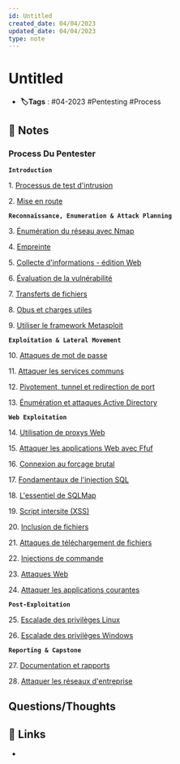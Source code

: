 ```yaml
---
id: Untitled
created_date: 04/04/2023
updated_date: 04/04/2023
type: note
---
```


# Untitled
- **🏷️Tags** :  #04-2023 #Pentesting  #Process 

## 📝 Notes

### Process Du Pentester

**`Introduction`**

1. [Processus de test d'intrusion](https://academy.hackthebox.com/module/details/90)

2. [Mise en route](https://academy.hackthebox.com/module/details/77)

**`Reconnaissance, Enumeration & Attack Planning`**

3. [Énumération du réseau avec Nmap](https://academy.hackthebox.com/module/details/19)

4. [Empreinte](https://academy.hackthebox.com/module/details/112)

5. [Collecte d'informations - édition Web](https://academy.hackthebox.com/module/details/144)

6. [Évaluation de la vulnérabilité](https://academy.hackthebox.com/module/details/108)

7. [Transferts de fichiers](https://academy.hackthebox.com/module/details/24)

8. [Obus et charges utiles](https://academy.hackthebox.com/module/details/115)

9. [Utiliser le framework Metasploit](https://academy.hackthebox.com/module/details/39)

**`Exploitation & Lateral Movement`**

10. [Attaques de mot de passe](https://academy.hackthebox.com/module/details/147)

11. [Attaquer les services communs](https://academy.hackthebox.com/module/details/116)

12. [Pivotement, tunnel et redirection de port](https://academy.hackthebox.com/module/details/158)

13. [Énumération et attaques Active Directory](https://academy.hackthebox.com/module/details/143)

**`Web Exploitation`**

14. [Utilisation de proxys Web](https://academy.hackthebox.com/module/details/110)

15. [Attaquer les applications Web avec Ffuf](https://academy.hackthebox.com/module/details/54)

16. [Connexion au forçage brutal](https://academy.hackthebox.com/module/details/57)

17. [Fondamentaux de l'injection SQL](https://academy.hackthebox.com/module/details/33)

18. [L'essentiel de SQLMap](https://academy.hackthebox.com/module/details/58)

19. [Script intersite (XSS)](https://academy.hackthebox.com/module/details/103)

20. [Inclusion de fichiers](https://academy.hackthebox.com/module/details/23)

21. [Attaques de téléchargement de fichiers](https://academy.hackthebox.com/module/details/136)

22. [Injections de commande](https://academy.hackthebox.com/module/details/109)

23. [Attaques Web](https://academy.hackthebox.com/module/details/134)

24. [Attaquer les applications courantes](https://academy.hackthebox.com/module/details/113)

**`Post-Exploitation`**

25. [Escalade des privilèges Linux](https://academy.hackthebox.com/module/details/51)

26. [Escalade des privilèges Windows](https://academy.hackthebox.com/module/details/67)

**`Reporting & Capstone`**

27. [Documentation et rapports](https://academy.hackthebox.com/module/details/162)

28. [Attaquer les réseaux d'entreprise](https://academy.hackthebox.com/module/details/163)




## Questions/Thoughts


## 🔗 Links
- 
